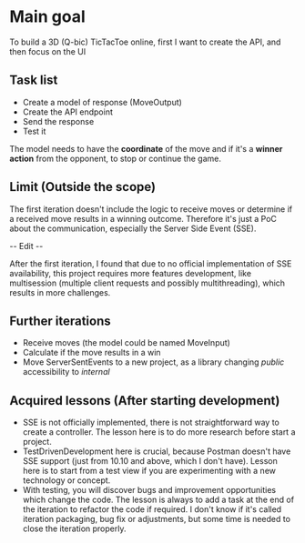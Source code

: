 # Main goal

To build a 3D (Q-bic) TicTacToe online, first I want to create the API, and then focus on the UI

## Task list

- Create a model of response (MoveOutput)
- Create the API endpoint
- Send the response
- Test it

The model needs to have the **coordinate** of the move and if it's a **winner action** from the opponent, to stop or continue the game.

## Limit (Outside the scope)

The first iteration doesn't include the logic to receive moves or determine if a received move results in a winning outcome. Therefore it's just a PoC about the communication, especially the Server Side Event (SSE).

-- Edit --

After the first iteration, I found that due to no official implementation of SSE availability, this project requires more features development, like multisession (multiple client requests and possibly multithreading), which results in more challenges.

## Further iterations

- Receive moves (the model could be named MoveInput)
- Calculate if the move results in a win
- Move ServerSentEvents to a new project, as a library changing *public* accessibility to *internal*

## Acquired lessons (After starting development)

- SSE is not officially implemented, there is not straightforward way to create a controller. The lesson here is to do more research before start a project.
- TestDrivenDevelopment here is crucial, because Postman doesn't have SSE support (just from 10.10 and above, which I don't have). Lesson here is to start from a test view if you are experimenting with a new technology or concept.
- With testing, you will discover bugs and improvement opportunities which change the code. The lesson is always to add a task at the end of the iteration to refactor the code if required. I don't know if it's called iteration packaging, bug fix or adjustments, but some time is needed to close the iteration properly.